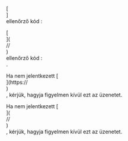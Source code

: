 [<br host>]<br action>ellenőrző kód :<br code>

[<br host>](<br protocol>//<br host>)<br action>ellenőrző kód :<br code>.

Ha nem jelentkezett [<br host>](https://<br host>)<br action>, kérjük, hagyja figyelmen kívül ezt az üzenetet.

Ha nem jelentkezett [<br host>](<br protocol>//<br host>)<br action>, kérjük, hagyja figyelmen kívül ezt az üzenetet.
